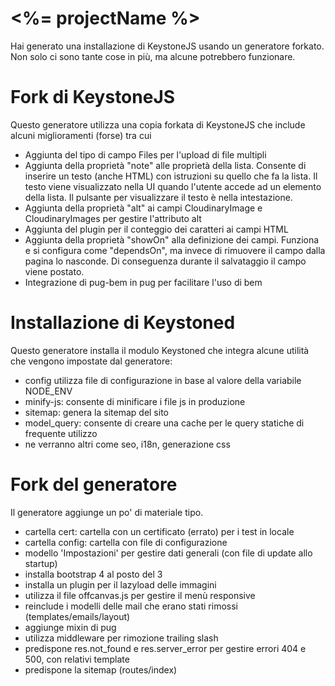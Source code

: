 <%= projectName %>
=====================

Hai generato una installazione di KeystoneJS usando un generatore forkato.  
Non solo ci sono tante cose in più, ma alcune potrebbero funzionare.

# Fork di KeystoneJS
Questo generatore utilizza una copia forkata di KeystoneJS che include alcuni miglioramenti (forse) tra cui
- Aggiunta del tipo di campo Files per l'upload di file multipli
- Aggiunta della proprietà "note" alle proprietà della lista. Consente di inserire un testo (anche HTML) con istruzioni su quello che fa la lista. Il testo viene visualizzato nella UI quando l'utente accede ad un elemento della lista. Il pulsante per visualizzare il testo è nella intestazione.
- Aggiunta della proprietà "alt" ai campi CloudinaryImage e CloudinaryImages per gestire l'attributo alt
- Aggiunta del plugin per il conteggio dei caratteri ai campi HTML
- Aggiunta della proprietà "showOn" alla definizione dei campi. Funziona e si configura come "dependsOn", ma invece di rimuovere il campo dalla pagina lo nasconde. Di conseguenza durante il salvataggio il campo viene postato.
- Integrazione di pug-bem in pug per facilitare l'uso di bem

# Installazione di Keystoned
Questo generatore installa il modulo Keystoned che integra alcune utilità che vengono impostate dal generatore:
- config utilizza file di configurazione in base al valore della variabile NODE_ENV
- minify-js: consente di minificare i file js in produzione
- sitemap: genera la sitemap del sito
- model_query: consente di creare una cache per le query statiche di frequente utilizzo
- ne verranno altri come seo, i18n, generazione css
 
# Fork del generatore
Il generatore aggiunge un po' di materiale tipo.
- cartella cert: cartella con un certificato (errato) per i test in locale
- cartella config: cartella con file di configurazione
- modello 'Impostazioni' per gestire dati generali (con file di update allo startup)
- installa bootstrap 4 al posto del 3
- installa un plugin per il lazyload delle immagini
- utilizza il file offcanvas.js per gestire il menù responsive
- reinclude i modelli delle mail che erano stati rimossi (templates/emails/layout)
- aggiunge mixin di pug
- utilizza middleware per rimozione trailing slash
- predispone res.not_found e res.server_error per gestire errori 404 e 500, con relativi template
- predispone la sitemap (routes/index)
